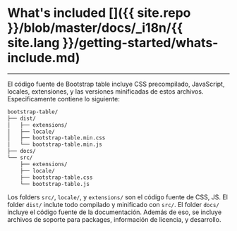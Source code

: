 # What's included []({{ site.repo }}/blob/master/docs/_i18n/{{ site.lang }}/getting-started/whats-include.md)

---
El código fuente de Bootstrap table incluye CSS precompilado, JavaScript, locales, extensiones, y las versiones minificadas de estos archivos. Especificamente contiene lo siguiente:

```bash
bootstrap-table/
├── dist/
│   ├── extensions/
│   ├── locale/
│   ├── bootstrap-table.min.css
│   └── bootstrap-table.min.js
├── docs/
└── src/
    ├── extensions/
    ├── locale/
    ├── bootstrap-table.css
    └── bootstrap-table.js
```

Los folders `src/`, `locale/`, y `extensions/` son el código fuente de CSS, JS. El folder `dist/` inclute todo compilado y minificado con `src/`. El folder `docs/` incluye el código fuente de la documentación. Además de eso, se incluye archivos de soporte para packages, información de licencia, y desarrollo.